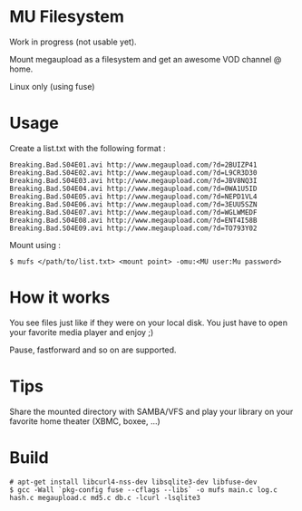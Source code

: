 MU Filesystem
=============

Work in progress (not usable yet).

Mount megaupload as a filesystem and get an awesome VOD channel @ home.

Linux only (using fuse)

Usage
=====

Create a list.txt with the following format :

    Breaking.Bad.S04E01.avi http://www.megaupload.com/?d=2BUIZP41
    Breaking.Bad.S04E02.avi http://www.megaupload.com/?d=L9CR3D30
    Breaking.Bad.S04E03.avi http://www.megaupload.com/?d=JBV8NQ3I
    Breaking.Bad.S04E04.avi http://www.megaupload.com/?d=0WA1U5ID
    Breaking.Bad.S04E05.avi http://www.megaupload.com/?d=NEPD1VL4
    Breaking.Bad.S04E06.avi http://www.megaupload.com/?d=3EUU5SZN
    Breaking.Bad.S04E07.avi http://www.megaupload.com/?d=WGLWMEDF
    Breaking.Bad.S04E08.avi http://www.megaupload.com/?d=ENT4I58B
    Breaking.Bad.S04E09.avi http://www.megaupload.com/?d=TO793Y02

Mount using :

    $ mufs </path/to/list.txt> <mount point> -omu:<MU user:Mu password>


How it works
============

You see files just like if they were on your local disk.
You just have to open your favorite media player and enjoy ;)

Pause, fastforward and so on are supported.

Tips
====

Share the mounted directory with SAMBA/VFS and play your library on your favorite home theater (XBMC, boxee, ...)

Build
=====

    # apt-get install libcurl4-nss-dev libsqlite3-dev libfuse-dev
    $ gcc -Wall `pkg-config fuse --cflags --libs` -o mufs main.c log.c hash.c megaupload.c md5.c db.c -lcurl -lsqlite3
